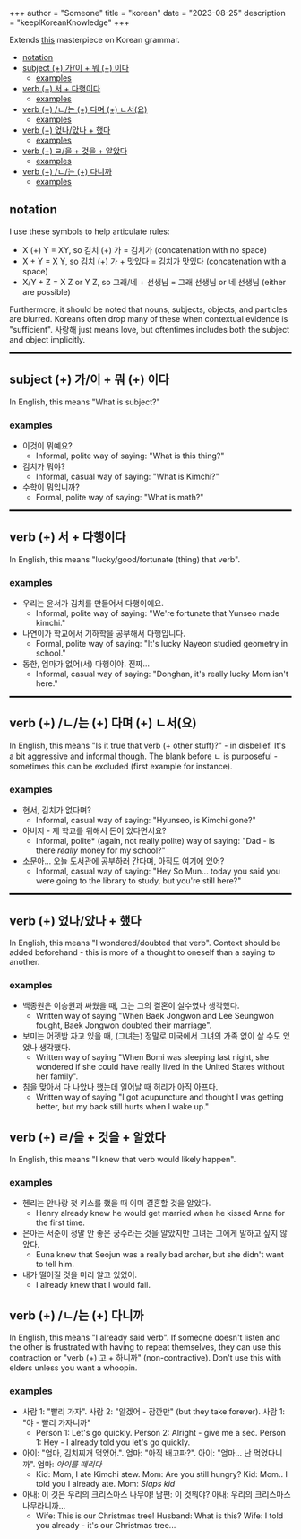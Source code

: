+++
author = "Someone"
title = "korean"
date = "2023-08-25"
description = "keeplKoreanKnowledge"
+++

Extends [this](http://www.koreangrammaticalforms.com/) masterpiece on Korean grammar.
<!--more-->

- [notation](#notation)
- [subject (+) 가/이 + 뭐 (+) 이다](#subject--가이--뭐--이다)
  - [examples](#examples)
- [verb (+) 서 + 다행이다](#verb--서--다행이다)
  - [examples](#examples-1)
- [verb (+) /ㄴ/는 (+) 다며 (+) ㄴ서(요)](#verb--ㄴ는--다며--ㄴ서요)
  - [examples](#examples-2)
- [verb (+) 었나/았나 + 했다](#verb--었나았나--했다)
  - [examples](#examples-3)
- [verb (+) ㄹ/을 + 것을 + 알았다](#verb--ㄹ을--것을--알았다)
  - [examples](#examples-4)
- [verb (+) /ㄴ/는 (+) 다니까](#verb--ㄴ는--다니까)
  - [examples](#examples-5)

## notation

I use these symbols to help articulate rules:
- X (+) Y = XY, so 김치 (+) 가 = 김치가 (concatenation with no space)
- X + Y = X Y, so 김치 (+) 가 + 맛있다 = 김치가 맛있다 (concatenation with a space)
- X/Y + Z = X Z or Y Z, so 그래/네 + 선생님 = 그래 선생님 or 네 선생님 (either are possible)

Furthermore, it should be noted that nouns, subjects, objects, and particles are blurred. Koreans often drop many of these when contextual evidence is "sufficient". 사랑해 just means love, but oftentimes includes both the subject and object implicitly.

<hr style="border:1.5px solid black">

## subject (+) 가/이 + 뭐 (+) 이다

In English, this means "What is subject?" 

### examples
- 이것이 뭐예요? 
  - Informal, polite way of saying: "What is this thing?"
- 김치가 뭐야?
  - Informal, casual way of saying: "What is Kimchi?"
- 수학이 뭐입니까?
  - Formal, polite way of saying: "What is math?"

<hr style="border:1.5px solid black">

## verb (+) 서 + 다행이다

In English, this means "lucky/good/fortunate (thing) that verb".

### examples
- 우리는 윤서가 김치를 만들어서 다행이에요.
  - Informal, polite way of saying: "We're fortunate that Yunseo made kimchi."
- 나연이가 학교에서 기하학을 공부해서 다행입니다.
  - Formal, polite way of saying: "It's lucky Nayeon studied geometry in school."
- 동한, 엄마가 없어(서) 다행이야. 진짜... 
  - Informal, casual way of saying: "Donghan, it's really lucky Mom isn't here." 

<hr style="border:1.5px solid black"> 

## verb (+) /ㄴ/는 (+) 다며 (+) ㄴ서(요)

In English, this means "Is it true that verb (+ other stuff)?" - in disbelief. It's a bit aggressive and informal though. The blank before ㄴ is purposeful - sometimes this can be excluded (first example for instance).

### examples
- 현서, 김치가 없다며? 
  - Informal, casual way of saying: "Hyunseo, is Kimchi gone?"
- 아버지 - 제 학교를 위해서 돈이 있다면서요?
  - Informal, polite* (again, not really polite) way of saying: "Dad - is there *really* money for my school?"
- 소문아... 오늘 도서관에 공부하러 간다며, 아직도 여기에 있어?
  - Informal, casual way of saying: "Hey So Mun... today you said you were going to the library to study, but you're still here?"
<hr style="border:1.5px solid black">

## verb (+) 었나/았나 + 했다

In English, this means "I wondered/doubted that verb". Context should be added beforehand - this is more of a thought to oneself than a saying to another.

### examples
  - 백종원은 이승원과 싸웠을 때, 그는 그의 결혼이 실수였나 생각했다.
    - Written way of saying "When Baek Jongwon and Lee Seungwon fought, Baek Jongwon doubted their marriage".
  - 보미는 어젯밤 자고 있을 때, (그녀는) 정말로 미국에서 그녀의 가족 없이 살 수도 있었나 생각했다.
    - Written way of saying "When Bomi was sleeping last night, she wondered if she could have really lived in the United States without her family".
  - 침을 맞아서 다 나았나 했는데 일어날 때 허리가 아직 아프다. 
    - Written way of saying "I got acupuncture and thought I was getting better, but my back still hurts when I wake up."

## verb (+) ㄹ/을 + 것을 + 알았다

In English, this means "I knew that verb would likely happen".

### examples
  - 헨리는 안나랑 첫 키스를 했을 때 이미 결혼할 것을 알았다.
    - Henry already knew he would get married when he kissed Anna for the first time.
  - 은아는 서준이 정말 안 좋은 궁수라는 것을 알았지만 그녀는 그에게 말하고 싶지 않았다.
    - Euna knew that Seojun was a really bad archer, but she didn't want to tell him. 
  - 내가 떨어질 것을 미리 알고 있었어.
    - I already knew that I would fail.

## verb (+) /ㄴ/는 (+) 다니까

In English, this means "I already said verb". If someone doesn't listen and the other is frustrated with having to repeat themselves, they can use this contraction or "verb (+) 고 + 하니까" (non-contractive). Don't use this with elders unless you want a whoopin.

### examples
  - 사람 1: "빨리 가자". 사람 2: "알겠어 - 잠깐만" (but they take forever). 사람 1: "야 - 빨리 가자니까"
    - Person 1: Let's go quickly. Person 2: Alright - give me a sec. Person 1: Hey - I already told you let's go quickly.
  - 아이: "엄마, 김치찌개 먹었어.". 엄마: "아직 배고파?". 아이: "엄마... 난 먹었다니까". 엄마: *아이를 떼리다*
    - Kid: Mom, I ate Kimchi stew. Mom: Are you still hungry? Kid: Mom.. I told you I already ate. Mom: *Slaps kid*
  - 아내: 이 것은 우리의 크리스마스 나무야! 남편: 이 것뭐야? 아내: 우리의 크리스마스 나무라니까...
    - Wife: This is our Christmas tree! Husband: What is this? Wife: I told you already - it's our Christmas tree...

